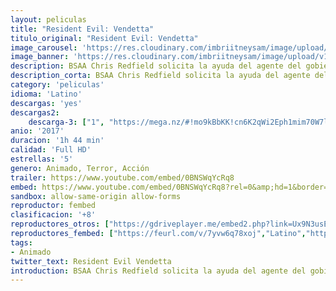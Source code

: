 ```yaml
---
layout: peliculas
title: "Resident Evil: Vendetta"
titulo_original: "Resident Evil: Vendetta"
image_carousel: 'https://res.cloudinary.com/imbriitneysam/image/upload/v1545004370/vendetta-resident-poster-min.jpg'
image_banner: 'https://res.cloudinary.com/imbriitneysam/image/upload/v1545004371/resident-vendetta-banner-min.jpg'
description: BSAA Chris Redfield solicita la ayuda del agente del gobierno Leon S. Kennedy y la profesora Rebecca Chambers del Instituto Alexander de Biotecnología para detener a un comerciante de la muerte con la venganza de propagar un virus mortal en Nueva York.
description_corta: BSAA Chris Redfield solicita la ayuda del agente del gobierno Leon S. Kennedy y la profesora Rebecca Chambers del Instituto Alexander de Biotecnología para detener a un comerciante de la muerte con la venganza de propagar un virus mortal en Nueva York.
category: 'peliculas'
idioma: 'Latino'
descargas: 'yes'
descargas2:
    descarga-3: ["1", "https://mega.nz/#!mo9kBbKK!cn6K2qWi2Eph1mim70W7l0YqxPrf1f9ln8d5rwO7svM", "https://www.google.com/s2/favicons?domain=mega.nz","Mega","https://res.cloudinary.com/imbriitneysam/image/upload/v1541473684/mexico.png", "Latino", "Full HD"]
anio: '2017'
duracion: '1h 44 min'
calidad: 'Full HD'
estrellas: '5'
genero: Animado, Terror, Acción
trailer: https://www.youtube.com/embed/0BNSWqYcRq8
embed: https://www.youtube.com/embed/0BNSWqYcRq8?rel=0&amp;hd=1&border=0&wmode=opaque&enablejsapi=1&modestbranding=1&controls=1&showinfo=1
sandbox: allow-same-origin allow-forms
reproductor: fembed
clasificacion: '+8'
reproductores_otros: ["https://gdriveplayer.me/embed2.php?link=Ux9N3usEesya6IUI5lHMiAqfI843AygJFEVw5B8NgEQaKo38swRmOTjt%252B70Hb27%252FVqoT0VFeOxh%252F47pDVNHMBE%252B%252F6OKpRrZGjnB4tfZM6VMhLGKoK%252FvMCG6aNPsp6gKwM1z5wm45GSYugT8KwJ2qPvdPOjNFFuhuCkpfv0CLaK45OsJzcXoZSiRJX9v9Q2hC0UgvM5PF%252F1HefhfYR733RT","Latino","https://www.zembed.to/public/dist/asteroid.html?id=0625d980507d070ce56d5b222a489a51&title=Resident%20Evil:%20Vendetta","Latino"]
reproductores_fembed: ["https://feurl.com/v/7yvw6q78xoj","Latino","https://feurl.com/v/60x2dt062-1ld5n","Latino","https://feurl.com/v/8xop658xdqv","Latino"]
tags:
- Animado
twitter_text: Resident Evil Vendetta
introduction: BSAA Chris Redfield solicita la ayuda del agente del gobierno Leon S. Kennedy y la profesora Rebecca Chambers del Instituto Alexander de Biotecnología para detener a un comerciante de la muerte con la venganza de propagar un virus mortal en Nueva York.
---
```












